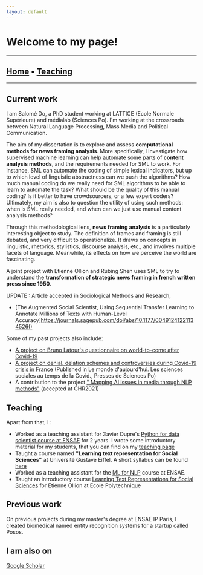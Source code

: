 ```yaml
---
layout: default
---
```


# Welcome to my page!

-----------------
## [Home](https://sally14.github.io/) • [Teaching](/teaching/teachings.md) 
-----------------

## Current work
I am Salomé Do, a PhD student working at LATTICE (Ecole Normale Supérieure) and médialab (Sciences Po). I'm working at the crossroads between Natural Language Processing, Mass Media and Political Communication. 

The aim of my dissertation is to explore and assess **computational methods for news framing analysis**. More specifically, I investigate how supervised machine learning can help automate some parts of **content analysis methods**, and the requirements needed for SML to work. For instance, SML can automate the coding of simple lexical indicators, but up to which level of linguistic abstractness can we push the algorithms? How much manual coding do we really need for SML algorithms to be able to learn to automate the task? What should be the quality of this manual coding? Is it better to have crowdsourcers, or a few expert coders? Ultimately, my aim is also to question the utility of using such methods: when is SML really needed, and when can we just use manual content analysis methods? 

Through this methodological lens, **news framing analysis** is a particularly interesting object to study. The definition of frames and framing is still debated, and very difficult to operationalize. It draws on concepts in linguistic, rhetorics, stylistics, discourse analysis, etc., and involves multiple facets of language. Meanwhile, its effects on how we perceive the world are fascinating. 


A joint project  with Etienne Ollion and Rubing Shen uses SML to try to understand the **transformation of strategic news framing in french written press since 1950**. 

UPDATE : Article accepted in Sociological Methods and Research, 

- [The Augmented Social Scientist, Using Sequential Transfer Learning to Annotate Millions of Texts with Human-Level Accuracy]https://journals.sagepub.com/doi/abs/10.1177/00491241221134526()



Some of my past projects also include:

- [A project on Bruno Latour's questionnaire on world-to-come after Covid-19 ](https://sally14.github.io/data/Where_to_land_after_the_epidemic_V2.pdf)
- [A project on denial, delation schemes and controversies during Covid-19 crisis in France](https://doi.org/10.3917/scpo.lazar.2020.01.0223) (Published in Le monde d'aujourd'hui. Les sciences sociales au temps de la Covid., Presses de Sciences Po)
- A contribution to the project [" Mapping AI issues in media through NLP methods"](http://ceur-ws.org/Vol-2989/long_paper22.pdf) (accepted at CHR2021)


## Teaching


 Apart from that, I :
 - Worked as a teaching assistant for Xavier Dupré's [Python for data scientist course at ENSAE](http://www.xavierdupre.fr/app/ensae_teaching_cs/helpsphinx/td_2a.html) for 2 years. I wrote some introductory material for my students, that you can find on my [teaching page](./teaching/teachings.md)
 - Taught a course named  **"Learning text representation for Social Sciences"** at Université Gustave Eiffel. A short syllabus can be found [here](/data/teaching_stuff/syllabus.pdf)
 - Worked as a teaching assistant for the [ML for NLP](https://nlp-ensae.github.io/) course at ENSAE.
 - Taught an introductory course [Learning Text Representations for Social Sciences](/data/teaching_stuff/NLP_Course_X.pdf) for Etienne Ollion at Ecole Polytechnique

 


## Previous work


On previous projects during my master's degree at ENSAE IP Paris, I created biomedical named entity recognition systems for a startup called Posos.

## I am also on

[Google Scholar](https://scholar.google.fr/citations?user=5LZMtfYAAAAJ&hl=fr)

